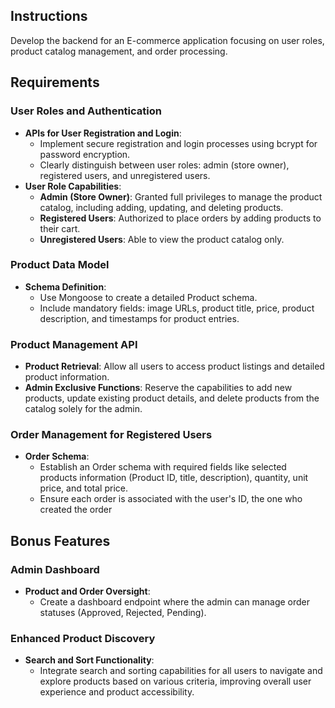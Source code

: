 ## Instructions

Develop the backend for an E-commerce application focusing on user roles, product catalog management, and order processing.

## Requirements

### User Roles and Authentication

- **APIs for User Registration and Login**:
    - Implement secure registration and login processes using bcrypt for password encryption.
    - Clearly distinguish between user roles: admin (store owner), registered users, and unregistered users.
- **User Role Capabilities**:
    - **Admin (Store Owner)**: Granted full privileges to manage the product catalog, including adding, updating, and deleting products.
    - **Registered Users**: Authorized to place orders by adding products to their cart.
    - **Unregistered Users**: Able to view the product catalog only.

### Product Data Model

- **Schema Definition**:
    - Use Mongoose to create a detailed Product schema.
    - Include mandatory fields: image URLs, product title, price, product description, and timestamps for product entries.

### Product Management API

- **Product Retrieval**: Allow all users to access product listings and detailed product information.
- **Admin Exclusive Functions**: Reserve the capabilities to add new products, update existing product details, and delete products from the catalog solely for the admin.

### Order Management for Registered Users

- **Order Schema**:
    - Establish an Order schema with required fields like selected products information (Product ID, title, description), quantity, unit price, and total price.
    - Ensure each order is associated with the user's ID, the one who created the order

## Bonus Features

### Admin Dashboard

- **Product and Order Oversight**:
    - Create a dashboard endpoint where the admin can manage order statuses (Approved, Rejected, Pending).

### Enhanced Product Discovery

- **Search and Sort Functionality**:
    - Integrate search and sorting capabilities for all users to navigate and explore products based on various criteria, improving overall user experience and product accessibility.